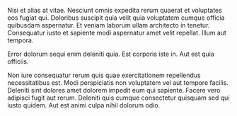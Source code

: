Nisi et alias at vitae. Nesciunt omnis expedita rerum quaerat et voluptates eos fugiat qui. Doloribus suscipit quia velit quia voluptatem cumque officia quibusdam aspernatur. Et veniam laborum ullam architecto in tenetur. Consequatur iusto et sapiente modi aspernatur amet velit repellat. Illum aut tempora.
 Error dolorum sequi enim deleniti quia. Est corporis iste in. Aut est quia officiis.
 Non iure consequatur rerum quis quae exercitationem repellendus necessitatibus est. Modi perspiciatis non voluptatem vel aut tempore facilis. Deleniti sint dolores amet dolorem impedit eum qui sapiente. Facere vero adipisci fugit aut rerum. Deleniti quis cumque consectetur quisquam sed qui iusto quidem. Aut est animi culpa nihil dolorum odio.
